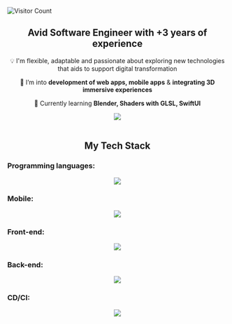 ![Visitor Count](https://visitor-badge.laobi.icu/badge?page_id=MiguelG97.MiguelG97)



<h2 align="center">Avid Software Engineer with +3 years of experience</h2>
<div align="center">
 
 :bulb:  I'm flexible, adaptable and passionate about exploring new technologies that aids to support digital transformation
 
 💬 I’m into **development of web apps, mobile apps** & **integrating 3D immersive experiences**

🌱 Currently learning **Blender, Shaders with GLSL, SwiftUI**

 </div>
<div align="center"> 
  <a href="https://www.linkedin.com/in/miguelgutierrezt" target="_blank">
    <img src="https://img.shields.io/badge/LinkedIn-0077B5?style=for-the-badge&logo=linkedin&logoColor=white" target="_blank" />
  </a>
</div>

<br/>

<h2 align="center">My Tech Stack</h2>
<div align="center">
  <h3 align="left">Programming languages:</h3>
    <img src="https://skillicons.dev/icons?i=typescript,javascript,dart,swift,cs,python" />
 <h3 align="left">Mobile:</h3>
   <img src="https://skillicons.dev/icons?i=flutter,swift" />
  <h3 align="left">Front-end:</h3>
    <img src="https://skillicons.dev/icons?i=react,angular,nextjs,redux,mui,tailwind,threejs,blender" />
  <h3 align="left">Back-end:</h3>
  <img src="https://skillicons.dev/icons?i=nodejs,nestjs,net,firebase,mongodb,postgresql,aws,azure,prisma,graphql" />
   <h3 align="left">CD/CI:</h3>
  <img src="https://skillicons.dev/icons?i=docker,jest,vitest" />
</div>
